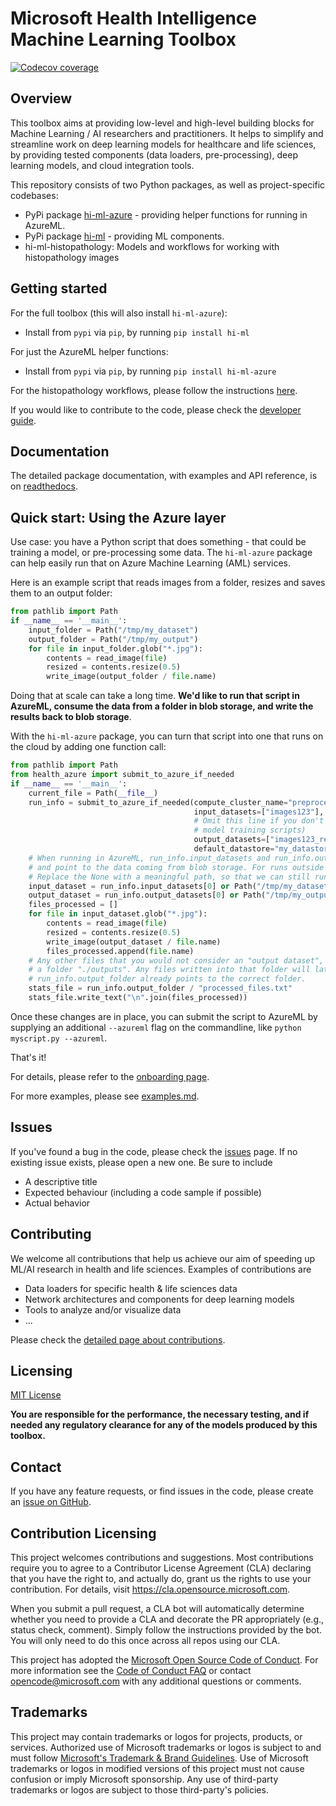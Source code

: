 # Microsoft Health Intelligence Machine Learning Toolbox

[![Codecov coverage](https://codecov.io/gh/microsoft/hi-ml/branch/main/graph/badge.svg?token=kMr2pSIJ2U)](https://codecov.io/gh/microsoft/hi-ml)

## Overview

This toolbox aims at providing low-level and high-level building blocks for Machine Learning / AI researchers and
practitioners. It helps to simplify and streamline work on deep learning models for healthcare and life sciences,
by providing tested components (data loaders, pre-processing), deep learning models, and cloud integration tools.

This repository consists of two Python packages, as well as project-specific codebases:

* PyPi package [hi-ml-azure](https://pypi.org/project/hi-ml-azure/) - providing helper functions for running in AzureML.
* PyPi package [hi-ml](https://pypi.org/project/hi-ml/) - providing ML components.
* hi-ml-histopathology: Models and workflows for working with histopathology images

## Getting started

For the full toolbox (this will also install `hi-ml-azure`):

* Install from `pypi` via `pip`, by running `pip install hi-ml`

For just the AzureML helper functions:

* Install from `pypi` via `pip`, by running `pip install hi-ml-azure`

For the histopathology workflows, please follow the instructions [here](hi-ml-histopathology/README.md).

If you would like to contribute to the code, please check the [developer guide](docs/source/developers.md).

## Documentation

The detailed package documentation, with examples and API reference, is on
[readthedocs](https://hi-ml.readthedocs.io/en/latest/).

## Quick start: Using the Azure layer

Use case: you have a Python script that does something - that could be training a model, or pre-processing some data.
The `hi-ml-azure` package can help easily run that on Azure Machine Learning (AML) services.

Here is an example script that reads images from a folder, resizes and saves them to an output folder:

```python
from pathlib import Path
if __name__ == '__main__':
    input_folder = Path("/tmp/my_dataset")
    output_folder = Path("/tmp/my_output")
    for file in input_folder.glob("*.jpg"):
        contents = read_image(file)
        resized = contents.resize(0.5)
        write_image(output_folder / file.name)
```

Doing that at scale can take a long time. **We'd like to run that script in AzureML, consume the data from a folder in
blob storage, and write the results back to blob storage**.

With the `hi-ml-azure` package, you can turn that script into one that runs on the cloud by adding one function call:

```python
from pathlib import Path
from health_azure import submit_to_azure_if_needed
if __name__ == '__main__':
    current_file = Path(__file__)
    run_info = submit_to_azure_if_needed(compute_cluster_name="preprocess-ds12",
                                         input_datasets=["images123"],
                                         # Omit this line if you don't create an output dataset (for example, in
                                         # model training scripts)
                                         output_datasets=["images123_resized"],
                                         default_datastore="my_datastore")
    # When running in AzureML, run_info.input_datasets and run_info.output_datasets will be populated,
    # and point to the data coming from blob storage. For runs outside AML, the paths will be None.
    # Replace the None with a meaningful path, so that we can still run the script easily outside AML.
    input_dataset = run_info.input_datasets[0] or Path("/tmp/my_dataset")
    output_dataset = run_info.output_datasets[0] or Path("/tmp/my_output")
    files_processed = []
    for file in input_dataset.glob("*.jpg"):
        contents = read_image(file)
        resized = contents.resize(0.5)
        write_image(output_dataset / file.name)
        files_processed.append(file.name)
    # Any other files that you would not consider an "output dataset", like metrics, etc, should be written to
    # a folder "./outputs". Any files written into that folder will later be visible in the AzureML UI.
    # run_info.output_folder already points to the correct folder.
    stats_file = run_info.output_folder / "processed_files.txt"
    stats_file.write_text("\n".join(files_processed))
```

Once these changes are in place, you can submit the script to AzureML by supplying an additional `--azureml` flag
on the commandline, like `python myscript.py --azureml`.

That's it!

For details, please refer to the [onboarding page](docs/source/first_steps.md).

For more examples, please see [examples.md](docs/source/examples.md).

## Issues

If you've found a bug in the code, please check the [issues](https://github.com/microsoft/hi-ml/issues) page.
If no existing issue exists, please open a new one. Be sure to include

* A descriptive title
* Expected behaviour (including a code sample if possible)
* Actual behavior

## Contributing

We welcome all contributions that help us achieve our aim of speeding up ML/AI research in health and life sciences.
Examples of contributions are

* Data loaders for specific health & life sciences data
* Network architectures and components for deep learning models
* Tools to analyze and/or visualize data
* ...

Please check the [detailed page about contributions](.github/CONTRIBUTING.md).

## Licensing

[MIT License](LICENSE)

**You are responsible for the performance, the necessary testing, and if needed any regulatory clearance for
 any of the models produced by this toolbox.**

## Contact

If you have any feature requests, or find issues in the code, please create an
[issue on GitHub](https://github.com/microsoft/hi-ml/issues).

## Contribution Licensing

This project welcomes contributions and suggestions.  Most contributions require you to agree to a
Contributor License Agreement (CLA) declaring that you have the right to, and actually do, grant us
the rights to use your contribution. For details, visit <https://cla.opensource.microsoft.com>.

When you submit a pull request, a CLA bot will automatically determine whether you need to provide
a CLA and decorate the PR appropriately (e.g., status check, comment). Simply follow the instructions
provided by the bot. You will only need to do this once across all repos using our CLA.

This project has adopted the [Microsoft Open Source Code of Conduct](https://opensource.microsoft.com/codeofconduct/).
For more information see the [Code of Conduct FAQ](https://opensource.microsoft.com/codeofconduct/faq/) or
contact [opencode@microsoft.com](mailto:opencode@microsoft.com) with any additional questions or comments.

## Trademarks

This project may contain trademarks or logos for projects, products, or services. Authorized use of Microsoft
trademarks or logos is subject to and must follow
[Microsoft's Trademark & Brand Guidelines](https://www.microsoft.com/en-us/legal/intellectualproperty/trademarks/usage/general).
Use of Microsoft trademarks or logos in modified versions of this project must not cause confusion or imply Microsoft sponsorship.
Any use of third-party trademarks or logos are subject to those third-party's policies.
